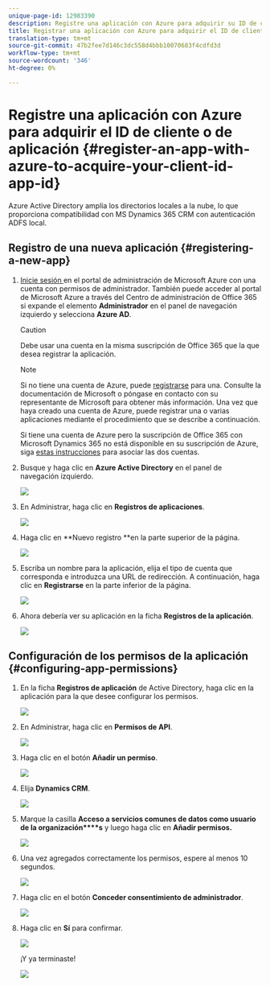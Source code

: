 ```yaml
---
unique-page-id: 12983390
description: Registre una aplicación con Azure para adquirir su ID de cliente/ID de aplicación - Documentos de marketing - Documentación del producto
title: Registrar una aplicación con Azure para adquirir el ID de cliente o de aplicación
translation-type: tm+mt
source-git-commit: 47b2fee7d146c3dc558d4bbb10070683f4cdfd3d
workflow-type: tm+mt
source-wordcount: '346'
ht-degree: 0%

---
```



# Registre una aplicación con Azure para adquirir el ID de cliente o de aplicación {#register-an-app-with-azure-to-acquire-your-client-id-app-id}

Azure Active Directory amplía los directorios locales a la nube, lo que proporciona compatibilidad con MS Dynamics 365 CRM con autenticación ADFS local.

## Registro de una nueva aplicación {#registering-a-new-app}

1. [Inicie sesión ](http://manage.windowsazure.com/) en el portal de administración de Microsoft Azure con una cuenta con permisos de administrador. También puede acceder al portal de Microsoft Azure a través del Centro de administración de Office 365 si expande el elemento **Administrador** en el panel de navegación izquierdo y selecciona **Azure AD**.

   >[!CAUTION]
   >
   >Debe usar una cuenta en la misma suscripción de Office 365 que la que desea registrar la aplicación.

   >[!NOTE]
   >
   >Si no tiene una cuenta de Azure, puede [registrarse](https://azure.microsoft.com/en-us/free/) para una. Consulte la documentación de Microsoft o póngase en contacto con su representante de Microsoft para obtener más información. Una vez que haya creado una cuenta de Azure, puede registrar una o varias aplicaciones mediante el procedimiento que se describe a continuación.
   >
   >
   >Si tiene una cuenta de Azure pero la suscripción de Office 365 con Microsoft Dynamics 365 no está disponible en su suscripción de Azure, siga [estas instrucciones](https://msdn.microsoft.com/office/office365/howto/setup-development-environment#bk_CreateAzureSubscription) para asociar las dos cuentas.

1. Busque y haga clic en **Azure Active Directory** en el panel de navegación izquierdo.

   ![](assets/two.png)

1. En Administrar, haga clic en **Registros de aplicaciones**.

   ![](assets/three.png)

1. Haga clic en **Nuevo registro **en la parte superior de la página.

   ![](assets/four.png)

1. Escriba un nombre para la aplicación, elija el tipo de cuenta que corresponda e introduzca una URL de redirección. A continuación, haga clic en **Registrarse** en la parte inferior de la página.

   ![](assets/five.png)

1. Ahora debería ver su aplicación en la ficha **Registros de la aplicación**.

   ![](assets/six.png)

## Configuración de los permisos de la aplicación {#configuring-app-permissions}

1. En la ficha **Registros de aplicación** de Active Directory, haga clic en la aplicación para la que desee configurar los permisos.

   ![](assets/seven.png)

1. En Administrar, haga clic en **Permisos de API**.

   ![](assets/eight.png)

1. Haga clic en el botón **Añadir un permiso**.

   ![](assets/nine.png)

1. Elija **Dynamics CRM**.

   ![](assets/ten.png)

1. Marque la casilla **Acceso a servicios comunes de datos como usuario de la organización****s** y luego haga clic en **Añadir permisos.**

   ![](assets/eleven.png)

1. Una vez agregados correctamente los permisos, espere al menos 10 segundos.

   ![](assets/twelve.png)

1. Haga clic en el botón **Conceder consentimiento de administrador**.

   ![](assets/thirteen.png)

1. Haga clic en **Sí** para confirmar.

   ![](assets/fourteen.png)

   ¡Y ya terminaste!

   ![](assets/fifteen.png)

